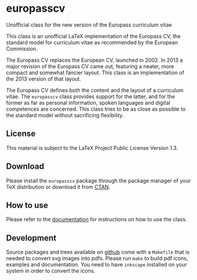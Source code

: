 # europasscv
Unofficial class for the new version of the Europass curriculum vitae

This class is an unofficial LaTeX implementation of the Europass CV, the
standard model for curriculum vitae as recommended by the European Commission.

The Europass CV replaces the European CV, launched in 2002. In 2013 a major
revision of the Europass CV came out, featuring a neater, more compact and
somewhat fancier layout. This class is an implementation of the 2013 version of
that layout.

The Europass CV defines both the content and the layout of a curriculum vitae.
The `europasscv` class provides support for the latter, and for the former as
far as personal information, spoken languages and digital competences are
concerned. This class tries to be as close as possible to the standard model
without sacrificing flexibility.

## License
This ma­te­rial is sub­ject to the LaTeX Project Public Li­cense Version 1.3.

## Download
Please install the `europasscv` package through the package manager of your TeX
distribution or download it from [CTAN](https://www.ctan.org/pkg/europasscv).

## How to use
Please refer to the
[documentation](http://mirrors.ctan.org/macros/latex/contrib/europasscv/europasscv.pdf)
for instructions on how to use the class.

## Development
Source packages and trees available on
[github](https://github.com/gmazzamuto/europasscv) come with a `Makefile` that
is needed to convert svg images into pdfs. Please run `make` to build pdf icons,
examples and documentation. You need to have `inkscape` installed on your system
in order to convert the icons.
